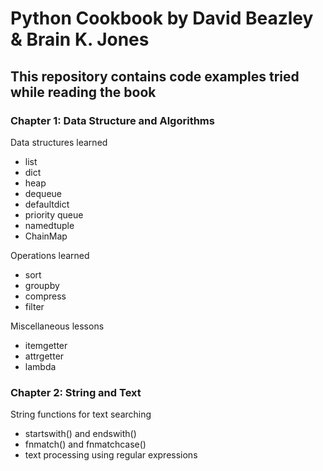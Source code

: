 # Python Cookbook by David Beazley & Brain K. Jones

## This repository contains code examples tried while reading the book

### Chapter 1: Data Structure and Algorithms
Data structures learned
* list
* dict
* heap
* dequeue
* defaultdict
* priority queue
* namedtuple
* ChainMap

Operations learned
* sort
* groupby
* compress
* filter

Miscellaneous lessons
* itemgetter
* attrgetter
* lambda


### Chapter 2: String and Text
String functions for text searching
* startswith() and endswith()
* fnmatch() and fnmatchcase()
* text processing using regular expressions